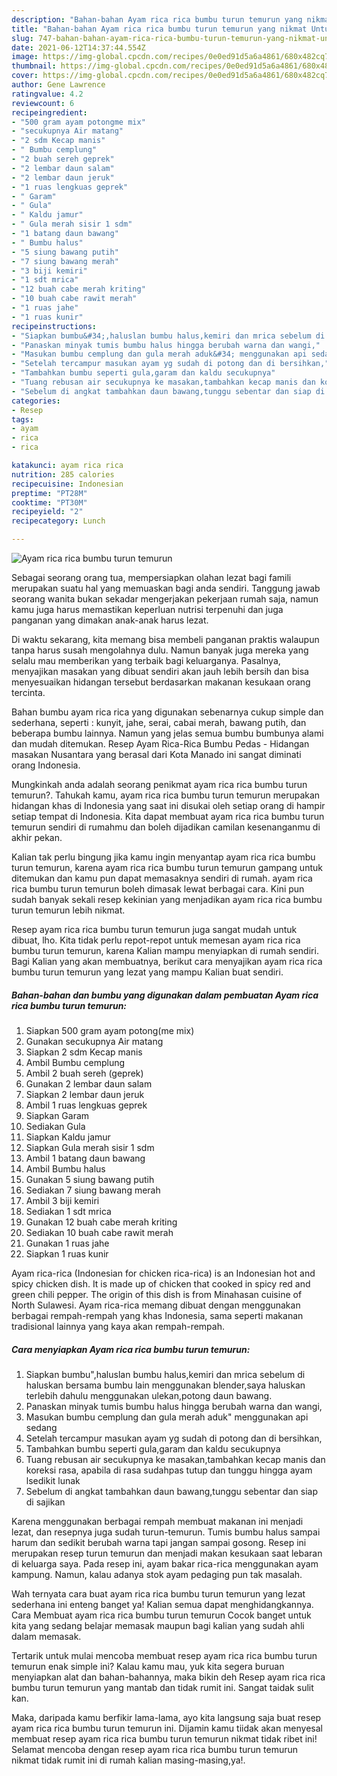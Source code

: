 ```yaml
---
description: "Bahan-bahan Ayam rica rica bumbu turun temurun yang nikmat Untuk Jualan"
title: "Bahan-bahan Ayam rica rica bumbu turun temurun yang nikmat Untuk Jualan"
slug: 747-bahan-bahan-ayam-rica-rica-bumbu-turun-temurun-yang-nikmat-untuk-jualan
date: 2021-06-12T14:37:44.554Z
image: https://img-global.cpcdn.com/recipes/0e0ed91d5a6a4861/680x482cq70/ayam-rica-rica-bumbu-turun-temurun-foto-resep-utama.jpg
thumbnail: https://img-global.cpcdn.com/recipes/0e0ed91d5a6a4861/680x482cq70/ayam-rica-rica-bumbu-turun-temurun-foto-resep-utama.jpg
cover: https://img-global.cpcdn.com/recipes/0e0ed91d5a6a4861/680x482cq70/ayam-rica-rica-bumbu-turun-temurun-foto-resep-utama.jpg
author: Gene Lawrence
ratingvalue: 4.2
reviewcount: 6
recipeingredient:
- "500 gram ayam potongme mix"
- "secukupnya Air matang"
- "2 sdm Kecap manis"
- " Bumbu cemplung"
- "2 buah sereh geprek"
- "2 lembar daun salam"
- "2 lembar daun jeruk"
- "1 ruas lengkuas geprek"
- " Garam"
- " Gula"
- " Kaldu jamur"
- " Gula merah sisir 1 sdm"
- "1 batang daun bawang"
- " Bumbu halus"
- "5 siung bawang putih"
- "7 siung bawang merah"
- "3 biji kemiri"
- "1 sdt mrica"
- "12 buah cabe merah kriting"
- "10 buah cabe rawit merah"
- "1 ruas jahe"
- "1 ruas kunir"
recipeinstructions:
- "Siapkan bumbu&#34;,haluslan bumbu halus,kemiri dan mrica sebelum di haluskan bersama bumbu lain menggunakan blender,saya haluskan terlebih dahulu menggunakan ulekan,potong daun bawang."
- "Panaskan minyak tumis bumbu halus hingga berubah warna dan wangi,"
- "Masukan bumbu cemplung dan gula merah aduk&#34; menggunakan api sedang"
- "Setelah tercampur masukan ayam yg sudah di potong dan di bersihkan,"
- "Tambahkan bumbu seperti gula,garam dan kaldu secukupnya"
- "Tuang rebusan air secukupnya ke masakan,tambahkan kecap manis dan koreksi rasa, apabila di rasa sudahpas tutup dan tunggu hingga ayam lsedikit lunak"
- "Sebelum di angkat tambahkan daun bawang,tunggu sebentar dan siap di sajikan"
categories:
- Resep
tags:
- ayam
- rica
- rica

katakunci: ayam rica rica 
nutrition: 285 calories
recipecuisine: Indonesian
preptime: "PT28M"
cooktime: "PT30M"
recipeyield: "2"
recipecategory: Lunch

---
```



![Ayam rica rica bumbu turun temurun](https://img-global.cpcdn.com/recipes/0e0ed91d5a6a4861/680x482cq70/ayam-rica-rica-bumbu-turun-temurun-foto-resep-utama.jpg)

Sebagai seorang orang tua, mempersiapkan olahan lezat bagi famili merupakan suatu hal yang memuaskan bagi anda sendiri. Tanggung jawab seorang  wanita bukan sekadar mengerjakan pekerjaan rumah saja, namun kamu juga harus memastikan keperluan nutrisi terpenuhi dan juga panganan yang dimakan anak-anak harus lezat.

Di waktu  sekarang, kita memang bisa membeli panganan praktis walaupun tanpa harus susah mengolahnya dulu. Namun banyak juga mereka yang selalu mau memberikan yang terbaik bagi keluarganya. Pasalnya, menyajikan masakan yang dibuat sendiri akan jauh lebih bersih dan bisa menyesuaikan hidangan tersebut berdasarkan makanan kesukaan orang tercinta. 

Bahan bumbu ayam rica rica yang digunakan sebenarnya cukup simple dan sederhana, seperti : kunyit, jahe, serai, cabai merah, bawang putih, dan beberapa bumbu lainnya. Namun yang jelas semua bumbu bumbunya alami dan mudah ditemukan. Resep Ayam Rica-Rica Bumbu Pedas - Hidangan masakan Nusantara yang berasal dari Kota Manado ini sangat diminati orang Indonesia.

Mungkinkah anda adalah seorang penikmat ayam rica rica bumbu turun temurun?. Tahukah kamu, ayam rica rica bumbu turun temurun merupakan hidangan khas di Indonesia yang saat ini disukai oleh setiap orang di hampir setiap tempat di Indonesia. Kita dapat membuat ayam rica rica bumbu turun temurun sendiri di rumahmu dan boleh dijadikan camilan kesenanganmu di akhir pekan.

Kalian tak perlu bingung jika kamu ingin menyantap ayam rica rica bumbu turun temurun, karena ayam rica rica bumbu turun temurun gampang untuk ditemukan dan kamu pun dapat memasaknya sendiri di rumah. ayam rica rica bumbu turun temurun boleh dimasak lewat berbagai cara. Kini pun sudah banyak sekali resep kekinian yang menjadikan ayam rica rica bumbu turun temurun lebih nikmat.

Resep ayam rica rica bumbu turun temurun juga sangat mudah untuk dibuat, lho. Kita tidak perlu repot-repot untuk memesan ayam rica rica bumbu turun temurun, karena Kalian mampu menyiapkan di rumah sendiri. Bagi Kalian yang akan membuatnya, berikut cara menyajikan ayam rica rica bumbu turun temurun yang lezat yang mampu Kalian buat sendiri.

<!--inarticleads1-->

##### Bahan-bahan dan bumbu yang digunakan dalam pembuatan Ayam rica rica bumbu turun temurun:

1. Siapkan 500 gram ayam potong(me mix)
1. Gunakan secukupnya Air matang
1. Siapkan 2 sdm Kecap manis
1. Ambil  Bumbu cemplung
1. Ambil 2 buah sereh (geprek)
1. Gunakan 2 lembar daun salam
1. Siapkan 2 lembar daun jeruk
1. Ambil 1 ruas lengkuas geprek
1. Siapkan  Garam
1. Sediakan  Gula
1. Siapkan  Kaldu jamur
1. Siapkan  Gula merah sisir 1 sdm
1. Ambil 1 batang daun bawang
1. Ambil  Bumbu halus
1. Gunakan 5 siung bawang putih
1. Sediakan 7 siung bawang merah
1. Ambil 3 biji kemiri
1. Sediakan 1 sdt mrica
1. Gunakan 12 buah cabe merah kriting
1. Sediakan 10 buah cabe rawit merah
1. Gunakan 1 ruas jahe
1. Siapkan 1 ruas kunir


Ayam rica-rica (Indonesian for chicken rica-rica) is an Indonesian hot and spicy chicken dish. It is made up of chicken that cooked in spicy red and green chili pepper. The origin of this dish is from Minahasan cuisine of North Sulawesi. Ayam rica-rica memang dibuat dengan menggunakan berbagai rempah-rempah yang khas Indonesia, sama seperti makanan tradisional lainnya yang kaya akan rempah-rempah. 

<!--inarticleads2-->

##### Cara menyiapkan Ayam rica rica bumbu turun temurun:

1. Siapkan bumbu&#34;,haluslan bumbu halus,kemiri dan mrica sebelum di haluskan bersama bumbu lain menggunakan blender,saya haluskan terlebih dahulu menggunakan ulekan,potong daun bawang.
1. Panaskan minyak tumis bumbu halus hingga berubah warna dan wangi,
1. Masukan bumbu cemplung dan gula merah aduk&#34; menggunakan api sedang
1. Setelah tercampur masukan ayam yg sudah di potong dan di bersihkan,
1. Tambahkan bumbu seperti gula,garam dan kaldu secukupnya
1. Tuang rebusan air secukupnya ke masakan,tambahkan kecap manis dan koreksi rasa, apabila di rasa sudahpas tutup dan tunggu hingga ayam lsedikit lunak
1. Sebelum di angkat tambahkan daun bawang,tunggu sebentar dan siap di sajikan


Karena menggunakan berbagai rempah membuat makanan ini menjadi lezat, dan resepnya juga sudah turun-temurun. Tumis bumbu halus sampai harum dan sedikit berubah warna tapi jangan sampai gosong. Resep ini merupakan resep turun temurun dan menjadi makan kesukaan saat lebaran di keluarga saya. Pada resep ini, ayam bakar rica-rica menggunakan ayam kampung. Namun, kalau adanya stok ayam pedaging pun tak masalah. 

Wah ternyata cara buat ayam rica rica bumbu turun temurun yang lezat sederhana ini enteng banget ya! Kalian semua dapat menghidangkannya. Cara Membuat ayam rica rica bumbu turun temurun Cocok banget untuk kita yang sedang belajar memasak maupun bagi kalian yang sudah ahli dalam memasak.

Tertarik untuk mulai mencoba membuat resep ayam rica rica bumbu turun temurun enak simple ini? Kalau kamu mau, yuk kita segera buruan menyiapkan alat dan bahan-bahannya, maka bikin deh Resep ayam rica rica bumbu turun temurun yang mantab dan tidak rumit ini. Sangat taidak sulit kan. 

Maka, daripada kamu berfikir lama-lama, ayo kita langsung saja buat resep ayam rica rica bumbu turun temurun ini. Dijamin kamu tiidak akan menyesal membuat resep ayam rica rica bumbu turun temurun nikmat tidak ribet ini! Selamat mencoba dengan resep ayam rica rica bumbu turun temurun nikmat tidak rumit ini di rumah kalian masing-masing,ya!.

